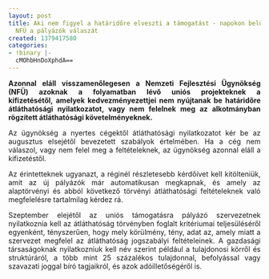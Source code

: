 ```yaml
---
layout: post
title: Aki nem figyel a határidőre elveszti a támogatást - napokon belül várja az
  NFÜ a pályázók válaszát
created: 1379417580
categories:
- !binary |-
  cMOhbHnDoXphdA==
---
```

<p style="text-align: justify;"><strong>Azonnal eláll visszamenőlegesen a Nemzeti Fejlesztési Ügynökség (NFÜ)&nbsp;azoknak a folyamatban lévő uniós projekteknek a kifizetésétől,&nbsp;amelyek kedvezményezettjei nem nyújtanak be határidőre átláthatósági nyilatkozatot, vagy nem felelnek meg az alkotmányban rögzített átláthatósági követelményeknek.</strong></p><p style="text-align: justify;">Az ügynökség a nyertes cégektől átláthatósági nyilatkozatot kér be az augusztus elsejétől bevezetett szabályok értelmében. Ha a cég nem válaszol, vagy nem felel meg a feltételeknek, az ügynökség azonnal eláll a kifizetéstől.&nbsp;</p><p style="text-align: justify;">Az érintetteknek ugyanazt, a réginél részletesebb kérdőívet kell kitölteniük, amit az új pályázók már automatikusan megkapnak, és amely az alaptörvényi és abból következő törvényi átláthatósági feltételeknek való megfelelésre tartalmilag kérdez rá.</p><p style="text-align: justify;">Szeptember elejétől az uniós támogatásra pályázó szervezetnek nyilatkoznia kell az átláthatóság törvényben foglalt kritériumai teljesüléséről egyenként, tényszerűen, hogy mely körülmény, tény, adat az, amely miatt a szervezet megfelel az átláthatóság jogszabályi feltételeinek. A gazdasági társaságoknak nyilatkozniuk kell név szerint például a tulajdonosi körről és struktúráról, a több mint 25 százalékos tulajdonnal, befolyással vagy szavazati joggal bíró tagjaikról, és azok adóilletőségéről is.</p><p>&nbsp;</p>
